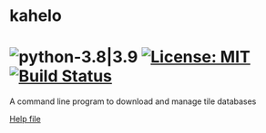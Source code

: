 # kahelo

# ![python-3.8|3.9](https://img.shields.io/badge/python-3.8%20|%203.9-blue) [![License: MIT](https://img.shields.io/badge/License-MIT-yellow.svg)](https://opensource.org/licenses/MIT) [![Build Status](https://travis-ci.com/GillesArcas/kahelo.svg?branch=master)](https://travis-ci.org/GillesArcas/kahelo)

A command line program to download and manage tile databases

[Help file](https://gillesarcas.github.io/kahelo/)
